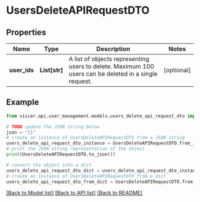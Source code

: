 # UsersDeleteAPIRequestDTO


## Properties

Name | Type | Description | Notes
------------ | ------------- | ------------- | -------------
**user_ids** | **List[str]** | A list of objects representing users to delete. Maximum 100 users can be deleted in a single request. | [optional] 

## Example

```python
from visier.api.user_management.models.users_delete_api_request_dto import UsersDeleteAPIRequestDTO

# TODO update the JSON string below
json = "{}"
# create an instance of UsersDeleteAPIRequestDTO from a JSON string
users_delete_api_request_dto_instance = UsersDeleteAPIRequestDTO.from_json(json)
# print the JSON string representation of the object
print(UsersDeleteAPIRequestDTO.to_json())

# convert the object into a dict
users_delete_api_request_dto_dict = users_delete_api_request_dto_instance.to_dict()
# create an instance of UsersDeleteAPIRequestDTO from a dict
users_delete_api_request_dto_from_dict = UsersDeleteAPIRequestDTO.from_dict(users_delete_api_request_dto_dict)
```
[[Back to Model list]](../README.md#documentation-for-models) [[Back to API list]](../README.md#documentation-for-api-endpoints) [[Back to README]](../README.md)


